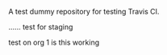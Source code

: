 A test dummy repository for testing Travis CI.

......
test for staging

test on org
1
is this working
